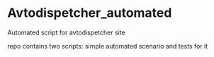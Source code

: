 # Avtodispetcher_automated
Automated script for avtodispetcher site 

repo contains two scripts: simple automated scenario and tests for it
